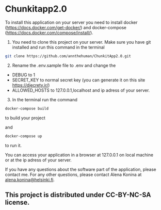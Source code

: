 # Chunkitapp2.0

To install this application on your server you need to install docker (https://docs.docker.com/get-docker/) and docker-compose (https://docs.docker.com/compose/install/).

1. You need to clone this project on your server. Make sure you have git installed and run this command in the terminal

```sh
git clone https://github.com/annthehuman/ChunkitApp2.0.git
```

2. Rename the .env.sample file to .env and change the
- DEBUG to 1
- SECRET_KEY to normal secret key (you can generate it on this site https://djecrety.ir/)
- ALLOWED_HOSTS to 127.0.0.1,localhost and ip adress of your server.

3. In the terminal run the command

```sh
docker-compose build
```

to build your project 

and 

```sh
docker-compose up
```

to run it.

You can access your application in a browser at 127.0.0.1 on local machine or at the ip adress of your server.

If you have any questions about the software part of the application, please contact me. For any other questions, please contact Alena Konina at alena.konina@helsinki.fi.

## This project is distributed under CC-BY-NC-SA license.
